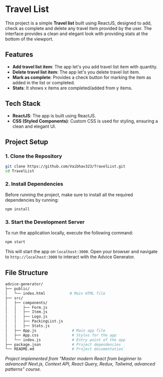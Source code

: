 # Travel List

This project is a simple **Travel list** built using ReactJS, designed to add, check as complete and delete any travel item provided by the user. The interface provides a clean and elegant look with providing stats at the bottom of the viewport.
## Features

- **Add travel list item**: The app let's you add travel list item with quantity.
- **Delete travel list item**: The app let's you delete travel list item.
- **Mark as complete**: Provides a check button for marking the item as added in the list or completed.
- **Stats**: It shows x items are completed/added from y items.

## Tech Stack

- **ReactJS**: The app is built using ReactJS.
- **CSS (Styled Components)**: Custom CSS is used for styling, ensuring a clean and elegant UI.

## Project Setup

### 1. Clone the Repository

```bash
git clone https://github.com/Vaibhav323/TravelList.git
cd TravelList
```

### 2. Install Dependencies

Before running the project, make sure to install all the required dependencies by running:

```bash
npm install
```

### 3. Start the Development Server

To run the application locally, execute the following command:

```bash
npm start
```

This will start the app on `localhost:3000`. Open your browser and navigate to `http://localhost:3000` to interact with the Advice Generator.

## File Structure

```bash
advice-generator/
├── public/
│   └── index.html           # Main HTML file
├── src/
│   ├── components/
│   │   ├── Form.js      
│   │   ├── Item.js      
│   │   ├── Logo.js      
│   │   ├── PackingList.js      
│   │   ├── Stats.js      
│   ├── App.js                # Main app file
│   ├── App.css               # Styles for the app
│   └── index.js              # Entry point of the app
├── package.json              # Project dependencies
└── README.md                 # Project documentation`
```
*Project implemented from "Master modern React from beginner to advanced! Next.js, Context API, React Query, Redux, Tailwind, advanced patterns" course.*
